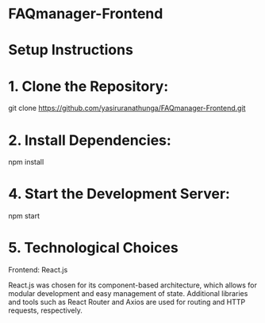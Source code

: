 # FAQmanager-Frontend

# Setup Instructions

# 1. Clone the Repository:
git clone https://github.com/yasiruranathunga/FAQmanager-Frontend.git

# 2. Install Dependencies:

npm install

# 4. Start the Development Server:
 npm start

# 5. Technological Choices

Frontend: React.js

React.js was chosen for its component-based architecture, which allows for modular development and easy management of state.
Additional libraries and tools such as React Router and Axios are used for routing and HTTP requests, respectively.
